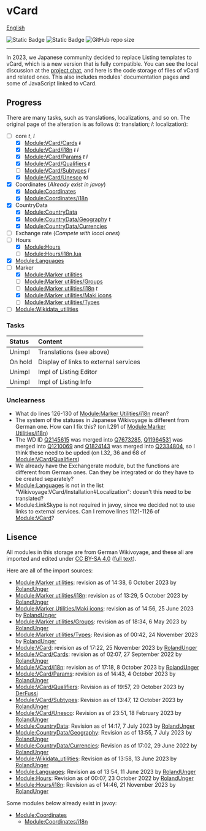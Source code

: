 # vCard
[English](README.md)

![Static Badge](https://img.shields.io/badge/Wikimedia_Projects-Wikivoyage-cornflowerblue?style=flat&link=https%3A%2F%2Fwww.wikimedia.org%2F&link=https%3A%2F%2Fwww.wikivoyage.org%2F)
![Static Badge](https://img.shields.io/badge/Wikivoyage-lightgray?style=flat&logo=wikivoyage&logoColor=black&labelColor=cornflowerblue&link=https%3A%2F%2Fwww.wikivoyage.org%2F)
![GitHub repo size](https://img.shields.io/github/repo-size/sousakak/WikivoyageModules)

----
In 2023, we Japanese community decided to replace Listing templates to vCard, which is a new version that is fully compatible. You can see the local discussion at the [project chat](https://w.wiki/89x5), and here is the code storage of files of vCard and related ones. This also includes modules' documentation pages and some of JavaScript linked to vCard.

## Progress
There are many tasks, such as translations, localizations, and so on. The original page of the alteration is as follows (*t*: translation; *l*: localization):

- [ ] core *t*, *l*
  - [x] [Module:VCard/Cards](core/Cards.lua) ~~*t*~~
  - [x] [Module:VCard/i18n](core/i18n.lua) ~~*t*~~ ~~*l*~~
  - [x] [Module:VCard/Params](core/Params.lua) ~~*t*~~ ~~*l*~~
  - [x] [Module:VCard/Qualifiers](core/Qualifiers.lua) ~~*t*~~
  - [ ] [Module:VCard/Subtypes](core/Subtypes.lua) *l*
  - [x] [Module:VCard/Unesco](core/Unesco.lua) ~~*t*~~d
- [x] Coordinates
  (*Already exist in javoy*)
  - [x] [Module:Coordinates](https://w.wiki/8HiE)
  - [x] [Module:Coordinates/i18n](https://w.wiki/8HiG)
- [x] CountryData
  - [x] [Module:CountryData](CountryData/CountryData.lua)
  - [x] [Module:CountryData/Geography](CountryData/Geography.lua) *t*
  - [x] [Module:CountryData/Currencies](CountryData/Currencies.lua)
- [ ] Exchange rate
  (*Compete with local ones*)
- [ ] Hours
  - [x] [Module:Hours](Hours/Hours.lua)
  - [ ] [Module:Hours/i18n.lua](Hours/i18n.lua)
- [x] [Module:Languages](./Languages.lua)
- [ ] Marker
  - [x] [Module:Marker utilities](MarkerUtilities/Marker_utilities.lua)
  - [ ] [Module:Marker utilities/Groups](MarkerUtilities/Groups.lua)
  - [ ] [Module:Marker utilities/i18n](MarkerUtilities/i18n.lua) *t*
  - [x] [Module:Marker utilities/Maki icons](MarkerUtilities/Maki_icons.lua)
  - [ ] [Module:Marker utilities/Tyoes](MarkerUtilities/Types.lua)
- [ ] [Module:Wikidata_utilities](./Wikidata_utilities.lua)

### Tasks
|    Status    |                Content                |
|:-------------|:--------------------------------------|
|    Unimpl    |       Translations (see above)        |
|    On hold   | Display of links to external services |
|    Unimpl    |        Impl of Listing Editor         |
|    Unimpl    |         Impl of Listing Info          |

### Unclearness
- What do lines 126-130 of [Module:Marker Utilities/i18n](MarkerUtilities/i18n.lua) mean?
- The system of the statuses in Japanese Wikivoyage is different from German one. How can I fix this? (on l.291 of [Module:Marker Utilities/i18n](MarkerUtilities/i18n.lua))
- The WD ID [Q2145615](https://www.wikidata.org/w/index.php?title=Q2145615) was merged into [Q7673285](https://www.wikidata.org/w/index.php?title=Q7673285), [Q11964531](https://www.wikidata.org/w/index.php?title=Q11964531) was merged into [Q1210069](https://www.wikidata.org/w/index.php?title=Q1210069) and [Q1824143](https://www.wikidata.org/w/index.php?title=Q1824143) was merged into [Q2334804](https://www.wikidata.org/w/index.php?title=Q2334804), so I think these need to be upded (on l.32, 36 and 68 of [Module:VCard/Qualifiers](core/Qualifiers.lua))
- We already have the Exchangerate module, but the functions are different from German ones. Can they be integrated or do they have to be created separately?
- [Module:Languages](./Languages.lua) is not in the list "Wikivoyage:VCard/Installation#Localization": doesn't this need to be translated?
- Module:LinkSkype is not required in javoy, since we decided not to use links to external services. Can I remove lines 1121-1126 of [Module:VCard](core/VCard.lua)?

## Lisence
All modules in this storage are from German Wikivoyage, and these all are imported and edited under [CC BY-SA 4.0](https://creativecommons.org/licenses/by-sa/4.0/deed.en) ([full text](../LICENSE)).

Here are all of the import sources: 
- [Module:Marker utilities](https://w.wiki/89y2): revision as of 14:38, 6 October 2023 by [RolandUnger](https://de.wikivoyage.org/wiki/User:RolandUnger)
- [Module:Marker utilities/i18n](https://w.wiki/89$N): revision as of 13:29, 5 October 2023 by [RolandUnger](https://de.wikivoyage.org/wiki/User:RolandUnger)
- [Module:Marker Utilities/Maki icons](https://w.wiki/8HiA): revision as of 14:56, 25 June 2023 by [RolandUnger](https://de.wikivoyage.org/wiki/User:RolandUnger)
- [Module:Marker utilities/Groups](https://w.wiki/8MuD): revision as of 18:34, 6 May 2023 by [RolandUnger](https://de.wikivoyage.org/wiki/User:RolandUnger)
- [Module:Marker utilities/Types](https://w.wiki/8MuF): Revision as of 00:42, 24 November 2023 by [RolandUnger](https://de.wikivoyage.org/wiki/User:RolandUnger)
- [Module:VCard](https://w.wiki/8MuP): revision as of 17:22, 25 November 2023 by [RolandUnger](https://de.wikivoyage.org/wiki/User:RolandUnger)
- [Module:VCard/Cards](https://w.wiki/89xq): revision as of 02:07, 27 September 2022 by [RolandUnger](https://de.wikivoyage.org/wiki/User:RolandUnger)
- [Module:VCard/i18n](https://w.wiki/89zS): revision as of 17:18, 8 October 2023 by [RolandUnger](https://de.wikivoyage.org/wiki/User:RolandUnger)
- [Module:VCard/Params](https://w.wiki/89zb): revision as of 14:43, 4 October 2023 by [RolandUnger](https://de.wikivoyage.org/wiki/User:RolandUnger)
- [Module:VCard/Qualifiers](https://w.wiki/8ErD): Revision as of 19:57, 29 October 2023 by [DerFussi](https://de.wikivoyage.org/wiki/User:DerFussi)
- [Module:VCard/Subtypes](https://w.wiki/8K9q): Revision as of 13:47, 12 October 2023 by [RolandUnger](https://de.wikivoyage.org/wiki/User:RolandUnger)
- [Module:VCard/Unesco](https://w.wiki/8KAr): Revision as of 23:51, 18 February 2023 by [RolandUnger](https://de.wikivoyage.org/wiki/User:RolandUnger)
- [Module:CountryData](https://w.wiki/8KAy): Revision as of 14:17, 7 July 2023 by [RolandUnger](https://de.wikivoyage.org/wiki/User:RolandUnger)
- [Module:CountryData/Geography](https://w.wiki/8KB8): Revision as of 13:55, 7 July 2023 by [RolandUnger](https://de.wikivoyage.org/wiki/User:RolandUnger)
- [Module:CountryData/Currencies](https://w.wiki/8KBT): Revision as of 17:02, 29 June 2022 by [RolandUnger](https://de.wikivoyage.org/wiki/User:RolandUnger)
- [Module:Wikidata_utilities](https://w.wiki/8Hib): Revision as of 13:58, 13 June 2023 by [RolandUnger](https://de.wikivoyage.org/wiki/User:RolandUnger)
- [Module:Languages](https://w.wiki/8Mrj): Revision as of 13:54, 11 June 2023 by [RolandUnger](https://de.wikivoyage.org/wiki/User:RolandUnger)
- [Module:Hours](https://w.wiki/8Mtw): Revision as of 00:07, 23 October 2022 by [RolandUnger](https://de.wikivoyage.org/wiki/User:RolandUnger)
- [Module:Hours/i18n](https://w.wiki/8Mu5): Revision as of 14:46, 21 November 2023 by [RolandUnger](https://de.wikivoyage.org/wiki/User:RolandUnger)

Some modules below already exist in javoy:
- [Module:Coordinates](https://w.wiki/8HiE)
  - [Module:Coordinates/i18n](https://w.wiki/8HiG)
